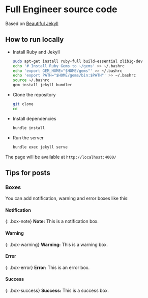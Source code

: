 # Full Engineer source code

Based on [Beautiful Jekyll](https://beautifuljekyll.com/)

## How to run locally

- Install Ruby and Jekyll

    ```bash
    sudo apt-get install ruby-full build-essential zlib1g-dev
    echo '# Install Ruby Gems to ~/gems' >> ~/.bashrc
    echo 'export GEM_HOME="$HOME/gems"' >> ~/.bashrc
    echo 'export PATH="$HOME/gems/bin:$PATH"' >> ~/.bashrc
    source ~/.bashrc
    gem install jekyll bundler
    ```

- Clone the repository

    ```bash
    git clone
    cd
    ```

- Install dependencies

    ```bash
    bundle install
    ```

- Run the server

    ```bash
    bundle exec jekyll serve
    ```

The page will be available at `http://localhost:4000/`

## Tips for posts

### Boxes

You can add notification, warning and error boxes like this:

#### Notification

{: .box-note}
**Note:** This is a notification box.

#### Warning

{: .box-warning}
**Warning:** This is a warning box.

#### Error

{: .box-error}
**Error:** This is an error box.

#### Success

{: .box-success}
**Success:** This is a success box.

